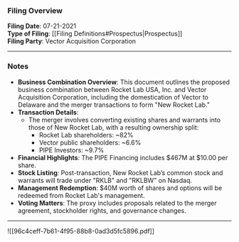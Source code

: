 ### Filing Overview

**Filing Date**: 07-21-2021  
**Type of Filing**: [[Filing Definitions#Prospectus|Prospectus]]  
**Filing Party**: Vector Acquisition Corporation

---
### Notes

- **Business Combination Overview**: This document outlines the proposed business combination between Rocket Lab USA, Inc. and Vector Acquisition Corporation, including the domestication of Vector to Delaware and the merger transactions to form "New Rocket Lab."
- **Transaction Details**:
    - The merger involves converting existing shares and warrants into those of New Rocket Lab, with a resulting ownership split:
        - Rocket Lab shareholders: ~82%
        - Vector public shareholders: ~6.6%
        - PIPE Investors: ~9.7%
- **Financial Highlights**: The PIPE Financing includes $467M at $10.00 per share.
- **Stock Listing**: Post-transaction, New Rocket Lab’s common stock and warrants will trade under "RKLB" and "RKLBW" on Nasdaq.
- **Management Redemption**: $40M worth of shares and options will be redeemed from Rocket Lab's management.
- **Voting Matters**: The proxy includes proposals related to the merger agreement, stockholder rights, and governance changes.

---

![[96c4ceff-7b61-4f95-88b8-0ad3d5fc5896.pdf]]